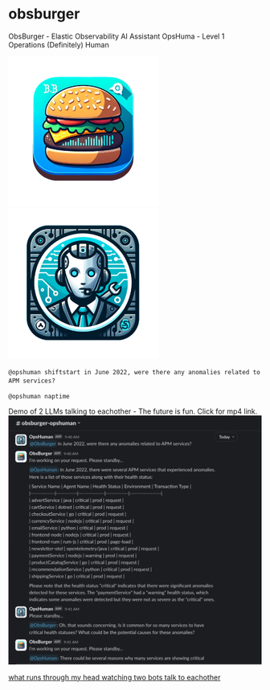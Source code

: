 # obsburger

ObsBurger - Elastic Observability AI Assistant 
OpsHuma - Level 1 Operations (Definitely) Human

<img src="images/obsburger.png" width="300"> <img src="images/opshuman-nobackground.png" width="300">

`@opshuman shiftstart in June 2022, were there any anomalies related to APM services?`

`@opshuman naptime`

Demo of 2 LLMs talking to eachother - The future is fun. Click for mp4 link.
[![demo recording](images/obsBurger-opsHuman-slack.png 'Running Demo')](images/obsBurger_opsHuman.mp4)

[what runs through my head watching two bots talk to eachother](https://www.youtube.com/watch?v=9jy3WRbcB9k&ab_channel=DocRockwell)
